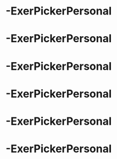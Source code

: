 # -ExerPickerPersonal
# -ExerPickerPersonal
# -ExerPickerPersonal
# -ExerPickerPersonal
# -ExerPickerPersonal
# -ExerPickerPersonal
